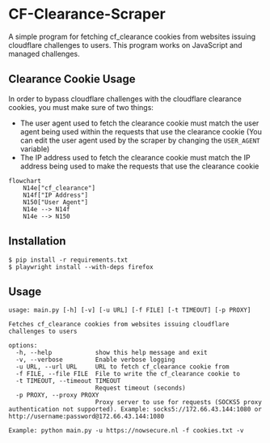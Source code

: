 # CF-Clearance-Scraper

A simple program for fetching cf_clearance cookies from websites issuing cloudflare challenges to users. This program works on JavaScript and managed challenges. 

## Clearance Cookie Usage
In order to bypass cloudflare challenges with the cloudflare clearance cookies, you must make sure of two things:

- The user agent used to fetch the clearance cookie must match the user agent being used within the requests that use the clearance cookie (You can edit the user agent used by the scraper by changing the ```USER_AGENT``` variable)
- The IP address used to fetch the clearance cookie must match the IP address being used to make the requests that use the clearance cookie

```mermaid
flowchart
	N14e["cf_clearance"]
	N14f["IP Address"]
	N150["User Agent"]
	N14e --> N14f
	N14e --> N150
```

## Installation

    $ pip install -r requirements.txt
    $ playwright install --with-deps firefox


## Usage
```
usage: main.py [-h] [-v] [-u URL] [-f FILE] [-t TIMEOUT] [-p PROXY]

Fetches cf_clearance cookies from websites issuing cloudflare challenges to users

options:
  -h, --help            show this help message and exit
  -v, --verbose         Enable verbose logging
  -u URL, --url URL     URL to fetch cf_clearance cookie from
  -f FILE, --file FILE  File to write the cf_clearance cookie to
  -t TIMEOUT, --timeout TIMEOUT
                        Request timeout (seconds)
  -p PROXY, --proxy PROXY
                        Proxy server to use for requests (SOCKS5 proxy authentication not supported). Example: socks5://172.66.43.144:1080 or http://username:password@172.66.43.144:1080
```
```
Example: python main.py -u https://nowsecure.nl -f cookies.txt -v
```
